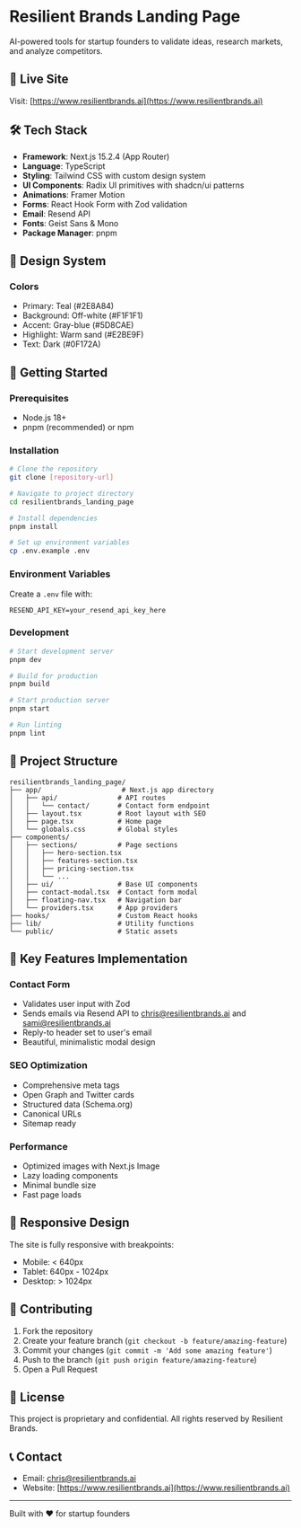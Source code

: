 # Resilient Brands Landing Page

AI-powered tools for startup founders to validate ideas, research markets, and analyze competitors.

## 🚀 Live Site

Visit: [https://www.resilientbrands.ai](https://www.resilientbrands.ai)

## 🛠️ Tech Stack

- **Framework**: Next.js 15.2.4 (App Router)
- **Language**: TypeScript
- **Styling**: Tailwind CSS with custom design system
- **UI Components**: Radix UI primitives with shadcn/ui patterns
- **Animations**: Framer Motion
- **Forms**: React Hook Form with Zod validation
- **Email**: Resend API
- **Fonts**: Geist Sans & Mono
- **Package Manager**: pnpm

## 🎨 Design System

### Colors
- Primary: Teal (#2E8A84)
- Background: Off-white (#F1F1F1)
- Accent: Gray-blue (#5D8CAE)
- Highlight: Warm sand (#E2BE9F)
- Text: Dark (#0F172A)

## 🚦 Getting Started

### Prerequisites
- Node.js 18+
- pnpm (recommended) or npm

### Installation

```bash
# Clone the repository
git clone [repository-url]

# Navigate to project directory
cd resilientbrands_landing_page

# Install dependencies
pnpm install

# Set up environment variables
cp .env.example .env
```

### Environment Variables

Create a `.env` file with:

```env
RESEND_API_KEY=your_resend_api_key_here
```

### Development

```bash
# Start development server
pnpm dev

# Build for production
pnpm build

# Start production server
pnpm start

# Run linting
pnpm lint
```

## 📁 Project Structure

```
resilientbrands_landing_page/
├── app/                    # Next.js app directory
│   ├── api/               # API routes
│   │   └── contact/       # Contact form endpoint
│   ├── layout.tsx         # Root layout with SEO
│   ├── page.tsx           # Home page
│   └── globals.css        # Global styles
├── components/            
│   ├── sections/          # Page sections
│   │   ├── hero-section.tsx
│   │   ├── features-section.tsx
│   │   ├── pricing-section.tsx
│   │   └── ...
│   ├── ui/                # Base UI components
│   ├── contact-modal.tsx  # Contact form modal
│   ├── floating-nav.tsx   # Navigation bar
│   └── providers.tsx      # App providers
├── hooks/                 # Custom React hooks
├── lib/                   # Utility functions
└── public/                # Static assets

```

## 🔧 Key Features Implementation

### Contact Form
- Validates user input with Zod
- Sends emails via Resend API to chris@resilientbrands.ai and sami@resilientbrands.ai
- Reply-to header set to user's email
- Beautiful, minimalistic modal design

### SEO Optimization
- Comprehensive meta tags
- Open Graph and Twitter cards
- Structured data (Schema.org)
- Canonical URLs
- Sitemap ready

### Performance
- Optimized images with Next.js Image
- Lazy loading components
- Minimal bundle size
- Fast page loads

## 📱 Responsive Design

The site is fully responsive with breakpoints:
- Mobile: < 640px
- Tablet: 640px - 1024px
- Desktop: > 1024px

## 🤝 Contributing

1. Fork the repository
2. Create your feature branch (`git checkout -b feature/amazing-feature`)
3. Commit your changes (`git commit -m 'Add some amazing feature'`)
4. Push to the branch (`git push origin feature/amazing-feature`)
5. Open a Pull Request

## 📄 License

This project is proprietary and confidential. All rights reserved by Resilient Brands.

## 📞 Contact

- Email: chris@resilientbrands.ai
- Website: [https://www.resilientbrands.ai](https://www.resilientbrands.ai)

---

Built with ❤️ for startup founders
